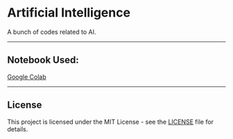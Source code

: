 # Artificial Intelligence
A bunch of codes related to AI.
<hr>

## Notebook Used:
<a href="https://colab.research.google.com/">Google Colab</a>
<hr>

## License
This project is licensed under the MIT License - see the [LICENSE](LICENSE) file for details.
